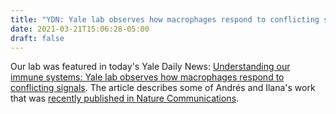 ```yaml
---
title: "YDN: Yale lab observes how macrophages respond to conflicting signals"
date: 2021-03-21T15:06:28-05:00
draft: false
---
```


Our lab was featured in today's Yale Daily News: 
[Understanding our immune systems: Yale lab observes how macrophages respond to conflicting signals](https://yaledailynews.com/blog/2021/02/03/understanding-our-immune-systems-yale-lab-observes-how-macrophages-respond-to-conflicting-signals/). The article describes
some of Andrés and Ilana's work that was 
[recently published in Nature Communications](https://www.nature.com/articles/s41467-020-20540-2).
